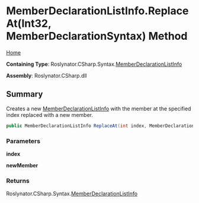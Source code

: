 <a name="_top"></a>

# MemberDeclarationListInfo\.ReplaceAt\(Int32, MemberDeclarationSyntax\) Method

[Home](../../../../../README.md#_top)

**Containing Type**: Roslynator\.CSharp\.Syntax\.[MemberDeclarationListInfo](../README.md#_top)

**Assembly**: Roslynator\.CSharp\.dll

## Summary

Creates a new [MemberDeclarationListInfo](../README.md#_top) with the member at the specified index replaced with a new member\.

```csharp
public MemberDeclarationListInfo ReplaceAt(int index, MemberDeclarationSyntax newMember)
```

### Parameters

**index**

**newMember**

### Returns

Roslynator\.CSharp\.Syntax\.[MemberDeclarationListInfo](../README.md#_top)

